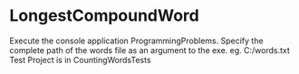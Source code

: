 LongestCompoundWord
===================
Execute the console application ProgrammingProblems. Specify the complete path of the words file as an argument to the exe. 
eg. C:/words.txt
Test Project is in CountingWordsTests
